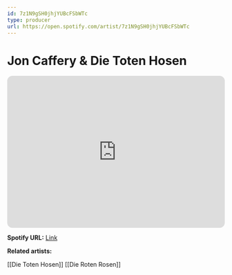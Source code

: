 ```yaml
---
id: 7z1N9gSH0jhjYUBcFSbWTc
type: producer
url: https://open.spotify.com/artist/7z1N9gSH0jhjYUBcFSbWTc
---
```

# Jon Caffery & Die Toten Hosen

<iframe style="border-radius:12px" src="https://open.spotify.com/embed/artist/7z1N9gSH0jhjYUBcFSbWTc" width="100%" height="352" frameBorder="0" allowfullscreen="" allow="autoplay; clipboard-write; encrypted-media; fullscreen; picture-in-picture" loading="lazy"></iframe>

**Spotify URL:** [Link](https://open.spotify.com/artist/7z1N9gSH0jhjYUBcFSbWTc)

**Related artists:**

[[Die Toten Hosen]]
[[Die Roten Rosen]]
